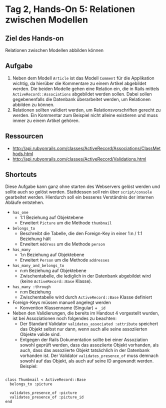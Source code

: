 # Tag 2, Hands-On 5: Relationen zwischen Modellen

## Ziel des Hands-on

Relationen zwischen Modellen abbilden können

## Aufgabe

1. Neben dem Modell <code>Article</code> ist das Modell <code>Comment</code> für die Applikation wichtig, da hierüber die Kommentare zu einem Artikel abgebildet werden. Die beiden Modelle gehen eine Relation ein, die in Rails mittels <code>ActiveRecord::Associations</code> abgebildet werden sollen. Dabei sollen gegebenenfalls die Datenbank überarbeitet werden, um Relationen abbilden zu können.
2. Relationen sollten validiert werden, um Relationsvorschriften gerecht zu werden. Ein Kommentar zum Beispiel nicht alleine existieren und muss immer zu einem Artikel gehören.

## Ressourcen

* http://api.rubyonrails.com/classes/ActiveRecord/Associations/ClassMethods.html
* http://api.rubyonrails.com/classes/ActiveRecord/Validations.html

## Shortcuts

Diese Aufgabe kann ganz ohne starten des Webservers gelöst werden und sollte auch so gelöst werden. Stattdessen soll rein über <code>script/console</code> gearbeitet werden. Hierdurch soll ein besseres Verständnis der internen Abläufe entstehen.

* <code>has_one</code> 
  * 1:1 Beziehung auf Objektebene 
  * Erweitert <code>Picture</code> um die Methode <code>thumbnail</code> 
* <code>belongs_to</code> 
  * Beschreibt die Tabelle, die den Foreign-Key in einer 1:n / 1:1 Beziehung hält 
  * Erweitert <code>Address</code> um die Methode <code>person</code> 
* <code>has_many</code> 
  * 1:n Beziehung auf Objektebene 
  * Erweitert <code>Person</code> um die Methode <code>addresses</code> 
* <code>has_many_and_belongs_to</code> 
  * n:m Beziehung auf Objektebene 
  * Zwischentabelle, die lediglich in der Datenbank abgebildet wird (keine <code>ActiveRecord::Base</code> Klasse). 
* <code>has_many :through</code> 
  * n:m Beziehung 
  * Zwischentabelle wird durch <code>ActiveRecord::Base</code> Klasse definiert 
* Foreign-Keys müssen manuell angelegt werden 
  * Konvention Klassenname (Singular) + <code>_id</code> 
* Neben den Validierungen, die bereits im Handout 4 vorgestellt wurden, ist bei Assoziationen noch folgendes zu beachten:
  * Der Standard Validator <code>validates_associated :attribute</code> speichert das Objekt selbst nur dann, wenn auch alle seine assoziierten Objekte valide sind.
  * Entgegen der Rails Dokumentation sollte bei einer Assoziation sowohl geprüft werden, dass das assoziierte Objekt vorhanden, als auch, dass das assoziierte Objekt tatsächlich in der Datenbank vorhanden ist. Der Validator <code>validates_presence_of</code> muss demnach sowohl auf das Objekt, als auch auf seine ID angewandt werden. Beispiel:
  
<pre><code>
class Thumbnail &lt; ActiveRecord::Base
  belongs_to :picture
  
  validates_presence_of :picture
  validates_presence_of :picture_id
end</code></pre>
